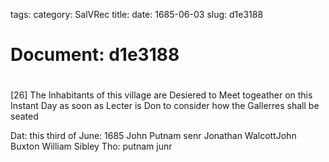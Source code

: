tags: 
category: SalVRec
title: 
date: 1685-06-03
slug: d1e3188




# Document: d1e3188


# 

[26] The Inhabitants of this village are Desiered to Meet togeather on this Instant Day as soon as Lecter is Don to consider how the Gallerres shall be seated

Dat: this third of June: 1685 John Putnam senr Jonathan WalcottJohn Buxton William Sibley Tho: putnam junr
